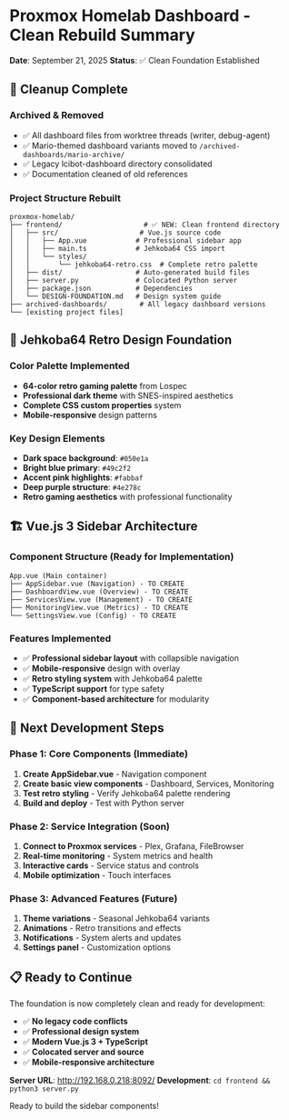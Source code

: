 # Proxmox Homelab Dashboard - Clean Rebuild Summary

**Date**: September 21, 2025
**Status**: ✅ Clean Foundation Established

## 🧹 **Cleanup Complete**

### **Archived & Removed**
- ✅ All dashboard files from worktree threads (writer, debug-agent)
- ✅ Mario-themed dashboard variants moved to `/archived-dashboards/mario-archive/`
- ✅ Legacy lcibot-dashboard directory consolidated
- ✅ Documentation cleaned of old references

### **Project Structure Rebuilt**
```
proxmox-homelab/
├── frontend/                    # ✅ NEW: Clean frontend directory
│   ├── src/                    # Vue.js source code
│   │   ├── App.vue            # Professional sidebar app
│   │   ├── main.ts            # Jehkoba64 CSS import
│   │   └── styles/
│   │       └── jehkoba64-retro.css  # Complete retro palette
│   ├── dist/                  # Auto-generated build files
│   ├── server.py              # Colocated Python server
│   ├── package.json           # Dependencies
│   └── DESIGN-FOUNDATION.md   # Design system guide
├── archived-dashboards/        # All legacy dashboard versions
└── [existing project files]
```

## 🎨 **Jehkoba64 Retro Design Foundation**

### **Color Palette Implemented**
- **64-color retro gaming palette** from Lospec
- **Professional dark theme** with SNES-inspired aesthetics
- **Complete CSS custom properties** system
- **Mobile-responsive** design patterns

### **Key Design Elements**
- **Dark space background**: `#050e1a`
- **Bright blue primary**: `#49c2f2`
- **Accent pink highlights**: `#fabbaf`
- **Deep purple structure**: `#4e278c`
- **Retro gaming aesthetics** with professional functionality

## 🏗️ **Vue.js 3 Sidebar Architecture**

### **Component Structure** (Ready for Implementation)
```
App.vue (Main container)
├── AppSidebar.vue (Navigation) - TO CREATE
├── DashboardView.vue (Overview) - TO CREATE
├── ServicesView.vue (Management) - TO CREATE
├── MonitoringView.vue (Metrics) - TO CREATE
└── SettingsView.vue (Config) - TO CREATE
```

### **Features Implemented**
- ✅ **Professional sidebar layout** with collapsible navigation
- ✅ **Mobile-responsive** design with overlay
- ✅ **Retro styling system** with Jehkoba64 palette
- ✅ **TypeScript support** for type safety
- ✅ **Component-based architecture** for modularity

## 🚀 **Next Development Steps**

### **Phase 1: Core Components** (Immediate)
1. **Create AppSidebar.vue** - Navigation component
2. **Create basic view components** - Dashboard, Services, Monitoring
3. **Test retro styling** - Verify Jehkoba64 palette rendering
4. **Build and deploy** - Test with Python server

### **Phase 2: Service Integration** (Soon)
1. **Connect to Proxmox services** - Plex, Grafana, FileBrowser
2. **Real-time monitoring** - System metrics and health
3. **Interactive cards** - Service status and controls
4. **Mobile optimization** - Touch interfaces

### **Phase 3: Advanced Features** (Future)
1. **Theme variations** - Seasonal Jehkoba64 variants
2. **Animations** - Retro transitions and effects
3. **Notifications** - System alerts and updates
4. **Settings panel** - Customization options

## 📋 **Ready to Continue**

The foundation is now completely clean and ready for development:

- ✅ **No legacy code conflicts**
- ✅ **Professional design system**
- ✅ **Modern Vue.js 3 + TypeScript**
- ✅ **Colocated server and source**
- ✅ **Mobile-responsive architecture**

**Server URL**: http://192.168.0.218:8092/
**Development**: `cd frontend && python3 server.py`

Ready to build the sidebar components!